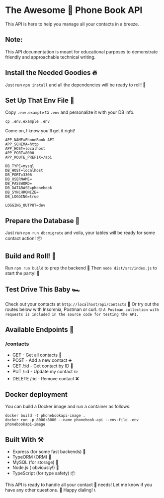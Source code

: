 # The Awesome 🌟 Phone Book API

This API is here to help you manage all your contacts in a breeze.

## Note:
This API documentation is meant for educational purposes to demonstrate
friendly and approachable technical writing.

## Install the Needed Goodies 🔥

Just run `npm install` and all the dependencies will be ready to roll! 🚀

## Set Up That Env File 📝

Copy `.env.example` to `.env` and personalize it with your DB info.

```console
cp .env.example .env
```

Come on, I know you'll get it right!

```env
APP_NAME=PhoneBook API
APP_SCHEMA=http
APP_HOST=localhost
APP_PORT=8000
APP_ROUTE_PREFIX=/api

DB_TYPE=mysql
DB_HOST=localhost
DB_PORT=3306
DB_USERNAME=
DB_PASSWORD=
DB_DATABASE=phonebook
DB_SYNCHRONIZE=
DB_LOGGING=true

LOGGING_OUTPUT=dev
```

## Prepare the Database 💾

Just run `npm run db:migrate` and voila, your tables will be ready for some contact action! 📦

## Build and Roll! 🚚

Run `npm run build` to prep the backend 💪
Then `node dist/src/index.js` to start the party! 🎉

## Test Drive This Baby 🏎️

Check out your contacts at `http://localhost/api/contacts` 👀
Or try out the routes below with Insomnia, Postman or curl. 🤓
`A Postman collection with requests is included in the source code for testing the API.`

## Available Endpoints 🚀
### /contacts
- GET - Get all contacts 📝
- POST - Add a new contact ➕
- GET /:id - Get contact by ID 📖
- PUT /:id - Update my contact ✏️
- DELETE /:id - Remove contact ❌


## Docker deployment
You can build a Docker image and run a container as follows:

```console
docker build -t phonebookapi-image .
docker run -p 8000:8000 --name phonebook-api --env-file .env phonebookapi-image
```

## Built With ⚒️

- Express (for some fast backends) 🚚
- TypeORM (ORM) 🤖
- MySQL (for storage) 💾
- Node.js ( obviously!) 👀
- TypeScript (for type safety) 📦

This API is ready to handle all your contact 🌟 needs! Let me know if you have any other questions. 🤔
Happy dialing! 📞
